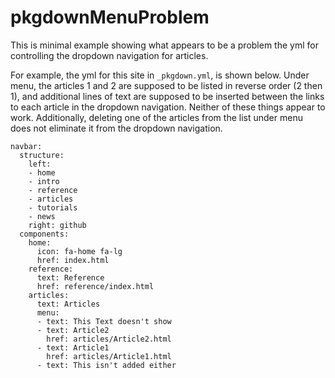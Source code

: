 # pkgdownMenuProblem

This is minimal example showing what appears to be a problem the yml for controlling the dropdown navigation for articles.

For example, the yml for this site in `_pkgdown.yml`, is shown below. Under menu, the articles 1 and 2 are supposed to be listed in reverse order (2 then 1), and additional lines of text are supposed to be inserted between the links to each article in the dropdown navigation. Neither of these things appear to work. Additionally, deleting one of the articles from the list under menu does not eliminate it from the dropdown navigation.

```
navbar:
  structure:
    left:
    - home
    - intro
    - reference
    - articles
    - tutorials
    - news
    right: github
  components:
    home:
      icon: fa-home fa-lg
      href: index.html
    reference:
      text: Reference
      href: reference/index.html
    articles:
      text: Articles
      menu:
      - text: This Text doesn't show
      - text: Article2
        href: articles/Article2.html
      - text: Article1
        href: articles/Article1.html
      - text: This isn't added either

```


